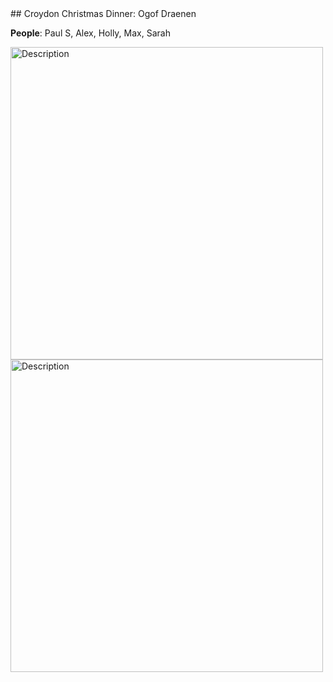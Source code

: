 <link rel="stylesheet" href="styles.css">
## Croydon Christmas Dinner: Ogof Draenen

**People**: Paul S, Alex, Holly, Max, Sarah

<img src="./images/draenen.jpeg" alt="Description" width="500">
<img src="./images/snowball.jpeg" alt="Description" width="500">
